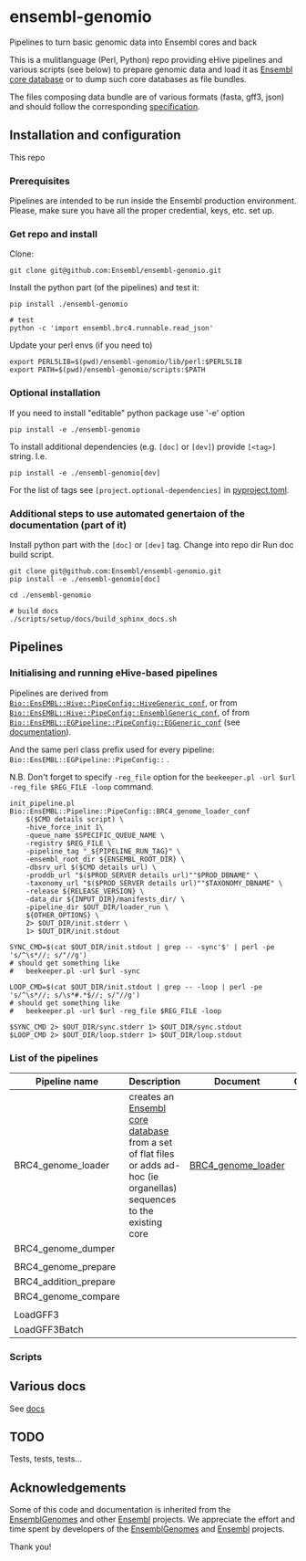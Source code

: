 # ensembl-genomio
Pipelines to turn basic genomic data into Ensembl cores and back

This is a mulitlanguage (Perl, Python) repo providing eHive pipelines
and various scripts (see below) to prepare genomic data and load it as [Ensembl core database](http://www.ensembl.org/info/docs/api/core/index.html) or to dump such core databases as file bundles.

The files composing data bundle are of various formats (fasta, gff3, json) and should follow the corresponding [specification](docs/BRC4_genome_loader.md#input).


## Installation and configuration
This repo 

### Prerequisites
Pipelines are intended to be run inside the Ensembl production environment.
Please, make sure you have all the proper credential, keys, etc. set up.

### Get repo and install

Clone:
```
git clone git@github.com:Ensembl/ensembl-genomio.git 
```

Install the python part (of the pipelines) and test it:
```
pip install ./ensembl-genomio

# test
python -c 'import ensembl.brc4.runnable.read_json'
```

Update your perl envs (if you need to)
```
export PERL5LIB=$(pwd)/ensembl-genomio/lib/perl:$PERL5LIB
export PATH=$(pwd)/ensembl-genomio/scripts:$PATH
```

### Optional installation
If you need to install "editable" python package use '-e' option
```
pip install -e ./ensembl-genomio
```

To install additional dependencies (e.g. `[doc]` or `[dev]`) provide `[<tag>]` string. I.e.
```
pip install -e ./ensembl-genomio[dev]
```

For the list of tags see `[project.optional-dependencies]` in [pyproject.toml](./pyproject.toml). 


### Additional steps to use automated genertaion of the documentation (part of it)
Install python part with the `[doc]` or `[dev]` tag.
Change into repo dir
Run doc build script.

```
git clone git@github.com:Ensembl/ensembl-genomio.git 
pip install -e ./ensembl-genomio[doc]

cd ./ensembl-genomio

# build docs
./scripts/setup/docs/build_sphinx_docs.sh
```

## Pipelines

### Initialising and running eHive-based pipelines

Pipelines are derived from [`Bio::EnsEMBL::Hive::PipeConfig::HiveGeneric_conf`](https://github.com/Ensembl/ensembl-hive/blob/version/2.6/modules/Bio/EnsEMBL/Hive/PipeConfig/HiveGeneric_conf.pm),
or from [`Bio::EnsEMBL::Hive::PipeConfig::EnsemblGeneric_conf`](https://github.com/Ensembl/ensembl-hive/blob/version/2.6/modules/Bio/EnsEMBL/Hive/PipeConfig/EnsemblGeneric_conf.pm),
of from [`Bio::EnsEMBL::EGPipeline::PipeConfig::EGGeneric_conf`](https://github.com/Ensembl/ensembl-production-imported/blob/main/lib/perl/Bio/EnsEMBL/EGPipeline/PipeConfig/EGGeneric_conf.pm) (see [documentation](https://github.com/Ensembl/ensembl-production-imported/blob/main/docs/EGGeneric.md)).

And the same perl class prefix used for every pipeline:
  `Bio::EnsEMBL::EGPipeline::PipeConfig::` .

N.B. Don't forget to specify `-reg_file` option for the `beekeeper.pl -url $url -reg_file $REG_FILE -loop` command.

```
init_pipeline.pl Bio::EnsEMBL::Pipeline::PipeConfig::BRC4_genome_loader_conf
    $($CMD details script) \
    -hive_force_init 1\
    -queue_name $SPECIFIC_QUEUE_NAME \
    -registry $REG_FILE \
    -pipeline_tag "_${PIPELINE_RUN_TAG}" \
    -ensembl_root_dir ${ENSEMBL_ROOT_DIR} \
    -dbsrv_url $($CMD details url) \
    -proddb_url "$($PROD_SERVER details url)""$PROD_DBNAME" \
    -taxonomy_url "$($PROD_SERVER details url)""$TAXONOMY_DBNAME" \
    -release ${RELEASE_VERSION} \
    -data_dir ${INPUT_DIR}/manifests_dir/ \
    -pipeline_dir $OUT_DIR/loader_run \
    ${OTHER_OPTIONS} \
    2> $OUT_DIR/init.stderr \
    1> $OUT_DIR/init.stdout

SYNC_CMD=$(cat $OUT_DIR/init.stdout | grep -- -sync'$' | perl -pe 's/^\s*//; s/"//g')
# should get something like
#   beekeeper.pl -url $url -sync

LOOP_CMD=$(cat $OUT_DIR/init.stdout | grep -- -loop | perl -pe 's/^\s*//; s/\s*#.*$//; s/"//g')
# should get something like
#   beekeeper.pl -url $url -reg_file $REG_FILE -loop

$SYNC_CMD 2> $OUT_DIR/sync.stderr 1> $OUT_DIR/sync.stdout
$LOOP_CMD 2> $OUT_DIR/loop.stderr 1> $OUT_DIR/loop.stdout
```

### List of the pipelines

| Pipeline name | Description | Document | Comment | Module |
| - | - | - | - | - |
| BRC4_genome_loader | creates an [Ensembl core database](http://www.ensembl.org/info/docs/api/core/index.html) from a set of flat files or adds ad-hoc (ie organellas) sequences to the existing core  | [BRC4_genome_loader](docs/BRC4_genome_loader.md) | | [Bio::EnsEMBL::Pipeline::PipeConfig::BRC4_genome_loader_conf](lib/perl/Bio/EnsEMBL/Pipeline/PipeConfig/BRC4_genome_loader_conf.pm)
| BRC4_genome_dumper | | | | |
| | | | | |
| BRC4_genome_prepare | | | | |
| BRC4_addition_prepare | | | | |
| BRC4_genome_compare | | | | |
| | | | | |
| LoadGFF3 | | | | |
| LoadGFF3Batch | | | | |


### Scripts


## Various docs
See [docs](docs)

## TODO
Tests, tests, tests...

## Acknowledgements
Some of this code and documentation is inherited from the [EnsemblGenomes](https://github.com/EnsemblGenomes) and other [Ensembl](https://github.com/Ensembl) projects.
We appreciate the effort and time spent by developers of the [EnsemblGenomes](https://github.com/EnsemblGenomes) and [Ensembl](https://github.com/Ensembl) projects. 

Thank you!






